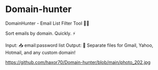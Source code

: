 # Domain-hunter
DomainHunter - Email List Filter Tool 🎯📧

Sort emails by domain. Quickly. ⚡

Input: 📥 email:password list
Output: 📂 Separate files for Gmail, Yahoo, Hotmail, and any custom domain!


https://github.com/haxor70/Domain-hunter/blob/main/photo_202.jpg
